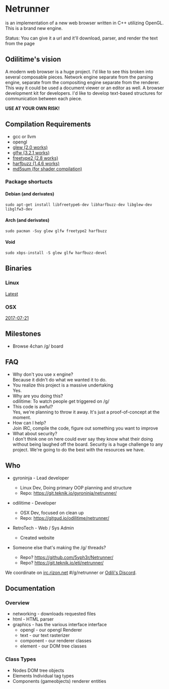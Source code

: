 # Netrunner

is an implementation of a new web browser written in C++ utilizing OpenGL. This is a brand new engine.

Status: You can give it a url and it'll download, parser, and render the text from the page

## Odilitime's vision
A modern web browser is a huge project. I'd like to see this broken into several composable pieces.
Network engine separate from the parsing engine, separate from the compositing engine separate from the renderer.
This way it could be used a document viewer or an editor as well.
A browser development kit for developers.
I'd like to develop text-based structures for communication between each piece.

**USE AT YOUR OWN RISK!**

## Compilation Requirements
- gcc or llvm
- opengl
- [glew (2.0 works)](https://github.com/nigels-com/glew/releases)
- [glfw (3.2.1 works)](https://github.com/glfw/glfw/releases)
- [freetype2 (2.8 works)](https://www.freetype.org/download.html)
- [harfbuzz (1.4.6 works)](https://github.com/behdad/harfbuzz/releases)
- [md5sum (for shader compilation)](https://spit.mixtape.moe/view/765a1dc1)

### Package shortucts
#### Debian (and derivates)
`sudo apt-get install libfreetype6-dev libharfbuzz-dev libglew-dev libglfw3-dev`

#### Arch (and derivates)
`sudo pacman -Suy glew glfw freetype2 harfbuzz`

#### Void
`sudo xbps-install -S glew glfw harfbuzz-devel`

## Binaries
### Linux
[Latest](https://gyroninja.net:1615/job/NetRunner/lastSuccessfulBuild/artifact/netrunner)
### OSX
[2017-07-21](https://my.mixtape.moe/lbsgid.zip)

## Milestones
- Browse 4chan /g/ board

## FAQ
- Why don't you use x engine?  
Because it didn't do what we wanted it to do.
- You realize this project is a massive undertaking  
Yes.
- Why are you doing this?  
odilitime: To watch people get triggered on /g/
- This code is awful?  
Yes, we're planning to throw it away. It's just a proof-of-concept at the moment.
- How can I help?  
Join IRC, compile the code, figure out something you want to improve
- What about security?  
I don't think one on here could ever say they know what their doing without being laughed off the board. Security is a huge challenge to any project. We're going to do the best with the resources we have.

## Who
- gyroninja - Lead developer
  - Linux Dev, Doing primary OOP planning and structure
  - Repo: https://git.teknik.io/gyroninja/netrunner/


- odilitime - Developer
  - OSX Dev, focused on clean up
  - Repo: https://gitgud.io/odilitime/netrunner/

- RetroTech - Web / Sys Admin
  - Created website

- Someone else that's making the /g/ threads?
  - Repo? https://github.com/5yph3r/Netrunner/
  - Repo? https://git.teknik.io/eti/netrunner/

We coordinate on [irc.rizon.net](https://www.rizon.net/chat) #/g/netrunner or [Odili's Discord](https://discord.gg/ffWabPn).

## Documentation

### Overview
- networking - downloads requested files
- html - HTML parser
- graphics - has the various interface interface
  - opengl - our opengl Renderer
  - text - our text rasterizer
  - component - our renderer classes
  - element - our DOM tree classes

### Class Types
- Nodes DOM tree objects
- Elements Individual tag types
- Components (gameobjects) renderer entities
